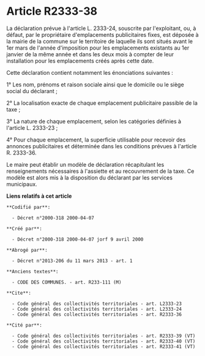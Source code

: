 # Article R2333-38

La déclaration prévue à l'article L. 2333-24, souscrite par l'exploitant, ou, à défaut, par le propriétaire d'emplacements
publicitaires fixes, est déposée à la mairie de la commune sur le territoire de laquelle ils sont situés avant le 1er mars de
l'année d'imposition pour les emplacements existants au 1er janvier de la même année et dans les deux mois à compter de leur
installation pour les emplacements créés après cette date.

Cette déclaration contient notamment les énonciations suivantes :

1° Les nom, prénoms et raison sociale ainsi que le domicile ou le siège social du déclarant ;

2° La localisation exacte de chaque emplacement publicitaire passible de la taxe ;

3° La nature de chaque emplacement, selon les catégories définies à l'article L. 2333-23 ;

4° Pour chaque emplacement, la superficie utilisable pour recevoir des annonces publicitaires et déterminée dans les
conditions prévues à l'article R. 2333-36.

Le maire peut établir un modèle de déclaration récapitulant les renseignements nécessaires à l'assiette et au recouvrement de
la taxe. Ce modèle est alors mis à la disposition du déclarant par les services municipaux.

**Liens relatifs à cet article**

	**Codifié par**:

	  - Décret n°2000-318 2000-04-07

	**Créé par**:

	  - Décret n°2000-318 2000-04-07 jorf 9 avril 2000

	**Abrogé par**:

	  - Décret n°2013-206 du 11 mars 2013 - art. 1

	**Anciens textes**:

	  - CODE DES COMMUNES. - art. R233-111 (M)

	**Cite**:

	  - Code général des collectivités territoriales - art. L2333-23
	  - Code général des collectivités territoriales - art. L2333-24
	  - Code général des collectivités territoriales - art. R2333-36

	**Cité par**:

	  - Code général des collectivités territoriales - art. R2333-39 (VT)
	  - Code général des collectivités territoriales - art. R2333-40 (VT)
	  - Code général des collectivités territoriales - art. R2333-41 (VT)
